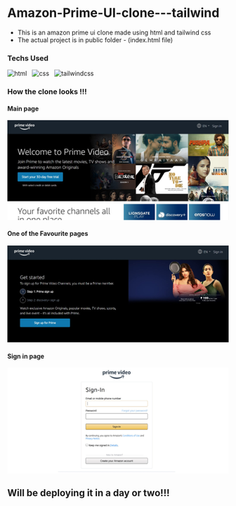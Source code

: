 # Amazon-Prime-UI-clone---tailwind
- This is an amazon prime ui clone made using html and tailwind css 
- The actual project is in public folder - (index.html file)


### Techs Used

![html](https://img.shields.io/badge/HTML5-E34F26?style=for-the-badge&logo=html5&logoColor=white) &nbsp;
![css](https://img.shields.io/badge/CSS3-1572B6?style=for-the-badge&logo=css3&logoColor=white) &nbsp;
![tailwindcss](https://img.shields.io/badge/Tailwind_CSS-38B2AC?style=for-the-badge&logo=tailwind-css&logoColor=white) &nbsp;


### How the clone looks !!!

#### Main page
![mainpage](https://github.com/Lakshit-Chiranjiv/Amazon-Prime-UI-clone---tailwind/blob/main/assets/sitess/ss1.jpg) <br>

#### One of the Favourite pages
![favpage](https://github.com/Lakshit-Chiranjiv/Amazon-Prime-UI-clone---tailwind/blob/main/assets/sitess/favss2.jpg) <br>

#### Sign in page
![signinpage](https://github.com/Lakshit-Chiranjiv/Amazon-Prime-UI-clone---tailwind/blob/main/assets/sitess/signin.jpg) <br>


## Will be deploying it in a day or two!!!